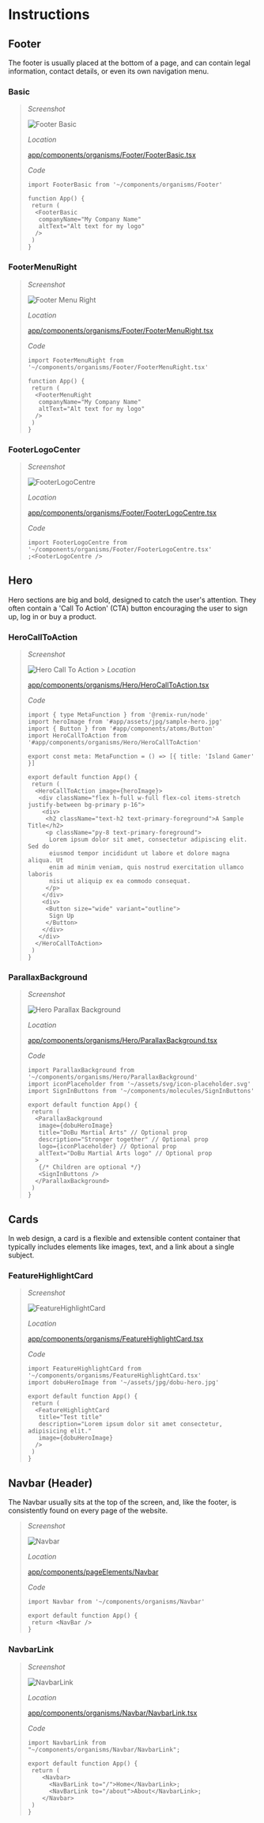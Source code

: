 # Instructions

## Footer

The footer is usually placed at the bottom of a page, and can contain legal
information, contact details, or even its own navigation menu.

### Basic

> _Screenshot_
>
> ![Footer Basic](/componentScreenshots/FooterBasic.png)
>
> _Location_
>
> [app/components/organisms/Footer/FooterBasic.tsx](/app/components/organisms/Footer/FooterBasic.tsx)
>
> _Code_
>
> ```tsx
> import FooterBasic from '~/components/organisms/Footer'
>
> function App() {
>  return (
>   <FooterBasic
>    companyName="My Company Name"
>    altText="Alt text for my logo"
>   />
>  )
> }
> ```

### FooterMenuRight

> _Screenshot_
>
> ![Footer Menu Right](/componentScreenshots/FooterMenuRight.png)
>
> _Location_
>
> [app/components/organisms/Footer/FooterMenuRight.tsx](app/components/organisms/Footer/FooterMenuRight.tsx)
>
> _Code_
>
> ```tsx
> import FooterMenuRight from '~/components/organisms/Footer/FooterMenuRight.tsx'
>
> function App() {
>  return (
>   <FooterMenuRight
>    companyName="My Company Name"
>    altText="Alt text for my logo"
>   />
>  )
> }
> ```

### FooterLogoCenter

> _Screenshot_
>
> ![FooterLogoCentre](/componentScreenshots/FooterLogoCentre.png)
>
> _Location_
>
> [app/components/organisms/Footer/FooterLogoCentre.tsx](/app/components/organisms/Footer/FooterLogoCentre.tsx)
>
> _Code_
>
> ```tsx
> import FooterLogoCentre from '~/components/organisms/Footer/FooterLogoCentre.tsx'
> ;<FooterLogoCentre />
> ```

## Hero

Hero sections are big and bold, designed to catch the user's attention. They
often contain a 'Call To Action' (CTA) button encouraging the user to sign up,
log in or buy a product.

### HeroCallToAction

> _Screenshot_
>
> ![Hero Call To Action](/componentScreenshots/HeroCallToAction.png) >
> _Location_
>
> [app/components/organisms/Hero/HeroCallToAction.tsx](/app/components/organisms/Hero/HeroCallToAction.tsx)
>
> _Code_
>
> ```tsx
> import { type MetaFunction } from '@remix-run/node'
> import heroImage from '#app/assets/jpg/sample-hero.jpg'
> import { Button } from '#app/components/atoms/Button'
> import HeroCallToAction from '#app/components/organisms/Hero/HeroCallToAction'
>
> export const meta: MetaFunction = () => [{ title: 'Island Gamer' }]
>
> export default function App() {
>  return (
>   <HeroCallToAction image={heroImage}>
>    <div className="flex h-full w-full flex-col items-stretch justify-between bg-primary p-16">
>     <div>
>      <h2 className="text-h2 text-primary-foreground">A Sample Title</h2>
>      <p className="py-8 text-primary-foreground">
>       Lorem ipsum dolor sit amet, consectetur adipiscing elit. Sed do
>       eiusmod tempor incididunt ut labore et dolore magna aliqua. Ut
>       enim ad minim veniam, quis nostrud exercitation ullamco laboris
>       nisi ut aliquip ex ea commodo consequat.
>      </p>
>     </div>
>     <div>
>      <Button size="wide" variant="outline">
>       Sign Up
>      </Button>
>     </div>
>    </div>
>   </HeroCallToAction>
>  )
> }
> ```

### ParallaxBackground

> _Screenshot_
>
> ![Hero Parallax Background](/componentScreenshots/HeroParallaxBackground.png)
>
> _Location_
>
> [app/components/organisms/Hero/ParallaxBackground.tsx](/app/components/organisms/Hero/ParallaxBackground.tsx)
>
> _Code_
>
> ```tsx
> import ParallaxBackground from '~/components/organisms/Hero/ParallaxBackground'
> import iconPlaceholder from '~/assets/svg/icon-placeholder.svg'
> import SignInButtons from '~/components/molecules/SignInButtons'
>
> export default function App() {
>  return (
>   <ParallaxBackground
>    image={dobuHeroImage}
>    title="DoBu Martial Arts" // Optional prop
>    description="Stronger together" // Optional prop
>    logo={iconPlaceholder} // Optional prop
>    altText="DoBu Martial Arts logo" // Optional prop
>   >
>    {/* Children are optional */}
>    <SignInButtons />
>   </ParallaxBackground>
>  )
> }
> ```

## Cards

In web design, a card is a flexible and extensible content container that
typically includes elements like images, text, and a link about a single
subject.

### FeatureHighlightCard

> _Screenshot_
>
> ![FeatureHighlightCard](/componentScreenshots/FeatureHighlightCard.png)
>
> _Location_
>
> [app/components/organisms/FeatureHighlightCard.tsx](/app/components/organisms/FeatureHighlightCard.tsx)
>
> _Code_
>
> ```tsx
> import FeatureHighlightCard from '~/components/organisms/FeatureHighlightCard.tsx'
> import dobuHeroImage from '~/assets/jpg/dobu-hero.jpg'
>
> export default function App() {
>  return (
>   <FeatureHighlightCard
>    title="Test title"
>    description="Lorem ipsum dolor sit amet consectetur, adipisicing elit."
>    image={dobuHeroImage}
>   />
>  )
> }
> ```

## Navbar (Header)

The Navbar usually sits at the top of the screen, and, like the footer, is
consistently found on every page of the website.

> _Screenshot_
>
> ![Navbar](/componentScreenshots/Navbar.png)
>
> _Location_
>
> [app/components/pageElements/Navbar](./Navbar/index.tsx)
>
> _Code_
>
> ```tsx
> import Navbar from '~/components/organisms/Navbar'
>
> export default function App() {
>  return <NavBar />
> }
> ```

### NavbarLink

> _Screenshot_
>
> ![NavbarLink](/componentScreenshots/NavbarLink.png)
>
> _Location_
>
> [app/components/organisms/Navbar/NavbarLink.tsx](./Navbar/NavbarLink.tsx)
>
> _Code_
>
> ```tsx
> import NavbarLink from "~/components/organisms/Navbar/NavbarLink";
>
> export default function App() {
>  return (
>     <Navbar>
>       <NavBarLink to="/">Home</NavbarLink>;
>       <NavBarLink to="/about">About</NavbarLink>;
>     </Navbar>
>  )
> }
> ```
